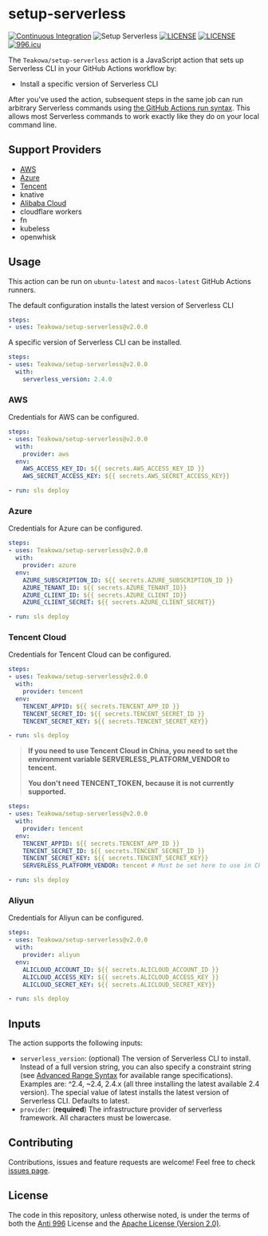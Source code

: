# setup-serverless

[![Continuous Integration](https://github.com/Teakowa/setup-serverless/actions/workflows/continuous-integration.yml/badge.svg)](https://github.com/Teakowa/setup-serverless/actions/workflows/continuous-integration.yml)
![Setup Serverless](https://github.com/Teakowa/setup-serverless/workflows/Setup%20Serverless/badge.svg)
[![LICENSE](https://img.shields.io/badge/License-Apache--2.0-green.svg?style=flat-square)](LICENSE)
[![LICENSE](https://img.shields.io/badge/License-Anti%20996-blue.svg?style=flat-square)](https://github.com/996icu/996.ICU/blob/master/LICENSE)
[![996.icu](https://img.shields.io/badge/Link-996.icu-red.svg?style=flat-square)](https://996.icu)

The `Teakowa/setup-serverless` action is a JavaScript action that sets up Serverless CLI  in your GitHub Actions workflow by:

- Install a specific version of Serverless CLI

After you've used the action, subsequent steps in the same job can run arbitrary Serverless commands using [the GitHub Actions run syntax](https://help.github.com/en/actions/reference/workflow-syntax-for-github-actions#jobsjob_idstepsrun). This allows most Serverless commands to work exactly like they do on your local command line.

## Support Providers

- [AWS](#aws)
- [Azure](#azure)
- [Tencent](#tencent-cloud)
- knative
- [Alibaba Cloud](#aliyun)
- cloudflare workers
- fn
- kubeless
- openwhisk

## Usage

This action can be run on `ubuntu-latest` and `macos-latest` GitHub Actions runners.

The default configuration installs the latest version of Serverless CLI

```yaml
steps:
- uses: Teakowa/setup-serverless@v2.0.0
```

A specific version of Serverless CLI can be installed.

```yaml
steps:
- uses: Teakowa/setup-serverless@v2.0.0
  with:
    serverless_version: 2.4.0
```

### AWS

Credentials for AWS can be configured.

```yaml
steps:
- uses: Teakowa/setup-serverless@v2.0.0
  with:
    provider: aws
  env:
    AWS_ACCESS_KEY_ID: ${{ secrets.AWS_ACCESS_KEY_ID }}
    AWS_SECRET_ACCESS_KEY: ${{ secrets.AWS_SECRET_ACCESS_KEY}}

- run: sls deploy
```

### Azure

Credentials for Azure can be configured.

```yaml
steps:
- uses: Teakowa/setup-serverless@v2.0.0
  with:
    provider: azure
  env:
    AZURE_SUBSCRIPTION_ID: ${{ secrets.AZURE_SUBSCRIPTION_ID }}
    AZURE_TENANT_ID: ${{ secrets.AZURE_TENANT_ID}}
    AZURE_CLIENT_ID: ${{ secrets.AZURE_CLIENT_ID}}
    AZURE_CLIENT_SECRET: ${{ secrets.AZURE_CLIENT_SECRET}}

- run: sls deploy
```

### Tencent Cloud

Credentials for Tencent Cloud can be configured.

```yaml
steps:
- uses: Teakowa/setup-serverless@v2.0.0
  with:
    provider: tencent
  env:
    TENCENT_APPID: ${{ secrets.TENCENT_APP_ID }}
    TENCENT_SECRET_ID: ${{ secrets.TENCENT_SECRET_ID }}
    TENCENT_SECRET_KEY: ${{ secrets.TENCENT_SECRET_KEY}}

- run: sls deploy
```

> **If you need to use Tencent Cloud in China, you need to set the environment variable SERVERLESS_PLATFORM_VENDOR to tencent.**
> 
> **You don't need TENCENT_TOKEN, because it is not currently supported.**

```yaml
steps:
- uses: Teakowa/setup-serverless@v2.0.0
  with:
    provider: tencent
  env:
    TENCENT_APPID: ${{ secrets.TENCENT_APP_ID }}
    TENCENT_SECRET_ID: ${{ secrets.TENCENT_SECRET_ID }}
    TENCENT_SECRET_KEY: ${{ secrets.TENCENT_SECRET_KEY}}
    SERVERLESS_PLATFORM_VENDOR: tencent # Must be set here to use in China

- run: sls deploy
```

### Aliyun

Credentials for Aliyun can be configured.

```yaml
steps:
- uses: Teakowa/setup-serverless@v2.0.0
  with:
    provider: aliyun
  env:
    ALICLOUD_ACCOUNT_ID: ${{ secrets.ALICLOUD_ACCOUNT_ID }}
    ALICLOUD_ACCESS_KEY: ${{ secrets.ALICLOUD_ACCESS_KEY }}
    ALICLOUD_SECRET_KEY: ${{ secrets.ALICLOUD_SECRET_KEY}}

- run: sls deploy
```

## Inputs

The action supports the following inputs:

- `serverless_version`: (optional) The version of Serverless CLI to install. Instead of a full version string, you can also specify a constraint string (see [Advanced Range Syntax](https://www.npmjs.com/package/semver#advanced-range-syntax) for available range specifications). Examples are: ^2.4, ~2.4, 2.4.x (all three installing the latest available 2.4 version). The special value of latest installs the latest version of Serverless CLI. Defaults to latest.
- `provider`: (**required**) The infrastructure provider of serverless framework. All characters must be lowercase.

## Contributing
Contributions, issues and feature requests are welcome!
Feel free to check [issues page](https://github.com/Teakowa/setup-serverless/issues).



## License

The code in this repository, unless otherwise noted, is under the terms of both the [Anti 996](./LICENSE-ANTI996) License and the [Apache License (Version 2.0)](./LICENSE-APACHE).
